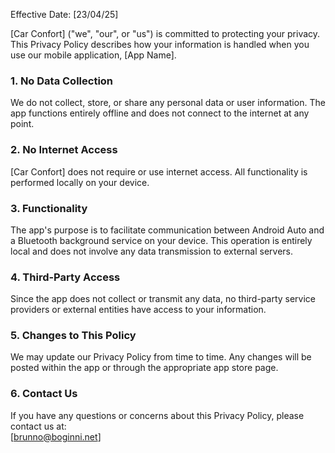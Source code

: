 Effective Date: [23/04/25]

[Car Confort] ("we", "our", or "us") is committed to protecting your privacy. This Privacy Policy describes how your information is handled when you use our mobile application, [App Name].

### 1. **No Data Collection**
We do not collect, store, or share any personal data or user information. The app functions entirely offline and does not connect to the internet at any point.

### 2. **No Internet Access**
[Car Confort] does not require or use internet access. All functionality is performed locally on your device.

### 3. **Functionality**
The app's purpose is to facilitate communication between Android Auto and a Bluetooth background service on your device. This operation is entirely local and does not involve any data transmission to external servers.

### 4. **Third-Party Access**
Since the app does not collect or transmit any data, no third-party service providers or external entities have access to your information.

### 5. **Changes to This Policy**
We may update our Privacy Policy from time to time. Any changes will be posted within the app or through the appropriate app store page.

### 6. **Contact Us**
If you have any questions or concerns about this Privacy Policy, please contact us at:  
[brunno@boginni.net]
